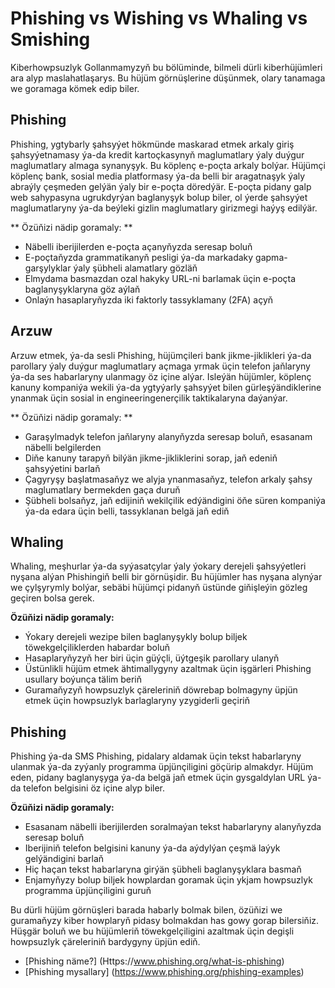 # Phishing vs Wishing vs Whaling vs Smishing

Kiberhowpsuzlyk Gollanmamyzyň bu bölüminde, bilmeli dürli kiberhüjümleri ara alyp maslahatlaşarys. Bu hüjüm görnüşlerine düşünmek, olary tanamaga we goramaga kömek edip biler.

## Phishing

Phishing, ygtybarly şahsyýet hökmünde maskarad etmek arkaly giriş şahsyýetnamasy ýa-da kredit kartoçkasynyň maglumatlary ýaly duýgur maglumatlary almaga synanyşyk. Bu köplenç e-poçta arkaly bolýar. Hüjümçi köplenç bank, sosial media platformasy ýa-da belli bir aragatnaşyk ýaly abraýly çeşmeden gelýän ýaly bir e-poçta döredýär. E-poçta pidany galp web sahypasyna ugrukdyrýan baglanyşyk bolup biler, ol ýerde şahsyýet maglumatlaryny ýa-da beýleki gizlin maglumatlary girizmegi haýyş edilýär.

** Özüňizi nädip goramaly: **

- Näbelli iberijilerden e-poçta açanyňyzda seresap boluň
- E-poçtaňyzda grammatikanyň pesligi ýa-da markadaky gapma-garşylyklar ýaly şübheli alamatlary gözläň
- Elmydama basmazdan ozal hakyky URL-ni barlamak üçin e-poçta baglanyşyklaryna göz aýlaň
- Onlaýn hasaplaryňyzda iki faktorly tassyklamany (2FA) açyň

## Arzuw

Arzuw etmek, ýa-da sesli Phishing, hüjümçileri bank jikme-jiklikleri ýa-da parollary ýaly duýgur maglumatlary açmaga yrmak üçin telefon jaňlaryny ýa-da ses habarlaryny ulanmagy öz içine alýar. Isleýän hüjümler, köplenç kanuny kompaniýa wekili ýa-da ygtyýarly şahsyýet bilen gürleşýändiklerine ynanmak üçin sosial in engineeringenerçilik taktikalaryna daýanýar.

** Özüňizi nädip goramaly: **

- Garaşylmadyk telefon jaňlaryny alanyňyzda seresap boluň, esasanam näbelli belgilerden
- Diňe kanuny tarapyň bilýän jikme-jikliklerini sorap, jaň edeniň şahsyýetini barlaň
- Çagyryşy başlatmasaňyz we alyja ynanmasaňyz, telefon arkaly şahsy maglumatlary bermekden gaça duruň
- Şübheli bolsaňyz, jaň edijiniň wekilçilik edýändigini öňe süren kompaniýa ýa-da edara üçin belli, tassyklanan belgä jaň ediň

## Whaling

Whaling,  meşhurlar ýa-da syýasatçylar ýaly ýokary derejeli şahsyýetleri nyşana alýan Phishingiň belli bir görnüşidir. Bu hüjümler has nyşana alynýar we çylşyrymly bolýar, sebäbi hüjümçi pidanyň üstünde giňişleýin gözleg geçiren bolsa gerek.

**Özüňizi nädip goramaly:**

- Ýokary derejeli wezipe bilen baglanyşykly bolup biljek töwekgelçiliklerden habardar boluň
- Hasaplaryňyzyň her biri üçin güýçli, üýtgeşik parollary ulanyň
- Üstünlikli hüjüm etmek ähtimallygyny azaltmak üçin işgärleri  Phishing usullary boýunça tälim beriň
- Guramaňyzyň howpsuzlyk çäreleriniň döwrebap bolmagyny üpjün etmek üçin howpsuzlyk barlaglaryny yzygiderli geçiriň

## Phishing

Phishing ýa-da SMS Phishing, pidalary aldamak üçin tekst habarlaryny ulanmak ýa-da zyýanly programma üpjünçiligini göçürip almakdyr. Hüjüm eden, pidany baglanyşyga ýa-da belgä jaň etmek üçin gysgaldylan URL ýa-da telefon belgisini öz içine alyp biler.

**Özüňizi nädip goramaly:**

- Esasanam näbelli iberijilerden soralmaýan tekst habarlaryny alanyňyzda seresap boluň
- Iberijiniň telefon belgisini kanuny ýa-da aýdylýan çeşmä laýyk gelýändigini barlaň
- Hiç haçan tekst habarlaryna girýän şübheli baglanyşyklara basmaň
- Enjamyňyzy bolup biljek howplardan goramak üçin ykjam howpsuzlyk programma üpjünçiligini guruň

Bu dürli hüjüm görnüşleri barada habarly bolmak bilen, özüňizi we guramaňyzy kiber howplaryň pidasy bolmakdan has gowy gorap bilersiňiz. Hüşgär boluň we bu hüjümleriň töwekgelçiligini azaltmak üçin degişli howpsuzlyk çäreleriniň bardygyny üpjün ediň.

- [Phishing näme?] (Https://www.phishing.org/what-is-phishing)
- [Phishing mysallary] (https://www.phishing.org/phishing-examples)